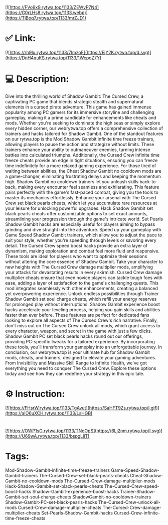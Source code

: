 [![https://FVo9x9.rytwa.top/1133/ZEWvP7N4](https://G0rLHs8.rytwa.top/1133.webp)](https://TjBoq7.rytwa.top/1133/mrZJD1)
# ✅ Link:
[![https://rh9lu.rytwa.top/1133/7ImzoF](https://EjY2K.rytwa.top/d.svg)](https://DnH4quKS.rytwa.top/1133/1WcpoZ7Y)
# 💻 Description:
Dive into the thrilling world of Shadow Gambit: The Cursed Crew, a captivating PC game that blends strategic stealth and supernatural elements in a cursed pirate adventure. This game has gained immense popularity among PC gamers for its immersive storyline and challenging gameplay, making it a prime candidate for enhancements like cheats and mods. Whether you're seeking to dominate the high seas or simply explore every hidden corner, our webrytwa.top offers a comprehensive collection of trainers and hacks tailored for Shadow Gambit.
One of the standout features on our rytwa.top is the Mod Shadow Gambit infinite time freeze trainers, allowing players to pause the action and strategize without limits. These trainers enhance your ability to outmaneuver enemies, turning intense battles into calculated triumphs. Additionally, the Cursed Crew infinite time freeze cheats provide an edge in tight situations, ensuring you can freeze time indefinitely for a more relaxed gaming experience.
For those tired of waiting between abilities, the Cheat Shadow Gambit no cooldown mods are a game-changer, eliminating frustrating delays and keeping the momentum high. Shadow Gambit no cooldown trainers let you unleash skills back-to-back, making every encounter feel seamless and exhilarating. This feature pairs perfectly with the game's fast-paced combat, giving you the tools to master its mechanics effortlessly.
Enhance your arsenal with The Cursed Crew set black pearls cheats, which let you accumulate rare resources at your leisure for unlocking powerful upgrades. Hack Shadow Gambit set black pearls cheats offer customizable options to set exact amounts, streamlining your progression through the game's intricate world. Set Pearls Shadow Gambit hacks are especially useful for players aiming to bypass grinding and dive straight into the adventure.
Speed up your gameplay with Game Speed Shadow Gambit trainers, which allow you to adjust the pace to suit your style, whether you're speeding through levels or savoring every detail. The Cursed Crew speed boost hacks provide an extra layer of dynamism, making exploration and combat feel more fluid and responsive. These tools are ideal for players who want to optimize their sessions without altering the core essence of Shadow Gambit.
Take your character to new heights with The Cursed Crew damage multiplier mods, amplifying your attacks for devastating results in every skirmish. Cursed Crew damage multiplier cheats ensure that even novice players can tackle tough foes with ease, adding a layer of satisfaction to the game's challenging quests. This mod integrates seamlessly with other enhancements, creating a balanced yet overpowering experience.
Unlock endless possibilities through Trainer Shadow Gambit set soul charge cheats, which refill your energy reserves for prolonged play without interruptions. Shadow Gambit experience boost hacks accelerate your leveling process, helping you gain skills and abilities faster than ever before. These features are perfect for dedicated fans looking to explore all aspects of The Cursed Crew's rich narrative.
Finally, don't miss out on The Cursed Crew unlock all mods, which grant access to every character, weapon, and secret in the game with just a few clicks. Shadow Gambit PC set black pearls hacks round out our offerings, providing PC-specific tweaks for a tailored experience. By incorporating these tools, you'll transform your gameplay into an unforgettable journey.
In conclusion, our webrytwa.top is your ultimate hub for Shadow Gambit mods, cheats, and trainers, designed to elevate your gaming adventures. From Invisibility and Massive Skill Range to Infinite Health, we've got everything you need to conquer The Cursed Crew. Explore these options today and see how they can redefine your strategy in this epic tale.

# ⚙️ Instruction:
[![https://FHsrW.rytwa.top/1133/TgAvut](https://SaHFT9Zs.rytwa.top/i.gif)](https://aIO6uXCH.rytwa.top/1133/LsHGB)
#
[![https://OWP1sG.rytwa.top/1133/TNoOpS](https://6Lj2nm.rytwa.top/l.svg)](https://U69wA.rytwa.top/1133/bspgLliT)
# Tags:
Mod-Shadow-Gambit-infinite-time-freeze-trainers Game-Speed-Shadow-Gambit-trainers The-Cursed-Crew-set-black-pearls-cheats Cheat-Shadow-Gambit-no-cooldown-mods The-Cursed-Crew-damage-multiplier-mods Hack-Shadow-Gambit-set-black-pearls-cheats The-Cursed-Crew-speed-boost-hacks Shadow-Gambit-experience-boost-hacks Trainer-Shadow-Gambit-set-soul-charge-cheats ShadowGambit-no-cooldown-trainers Shadow-Gambit-PC-set-black-pearls-hacks The-Cursed-Crew-unlock-all-mods Cursed-Crew-damage-multiplier-cheats The-Cursed-Crew-damage-multiplier-cheats Set-Pearls-Shadow-Gambit-hacks Cursed-Crew-infinite-time-freeze-cheats





